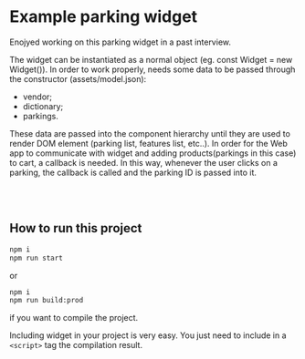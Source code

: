 # Example parking widget

Enojyed working on this parking widget in a past interview.


The widget can be instantiated as a normal object (eg. const Widget = new Widget()). In order to work properly, needs some data to be passed through the constructor (assets/model.json):
 - vendor;
 - dictionary;
 - parkings.

These data are passed into the component hierarchy until they are used to render DOM element (parking list, features list, etc..). In order for the Web app to communicate with widget and adding products(parkings in this case) to cart, a callback is needed. In this way, whenever the user clicks on a parking, the callback is called and the parking ID is passed into it.


<br />
<br />

## How to run this project

```sh
npm i
npm run start
```

or

```sh
npm i
npm run build:prod
```

if you want to compile the project.

Including widget in your project is very easy. You just need to include in a `<script>` tag the compilation result.
